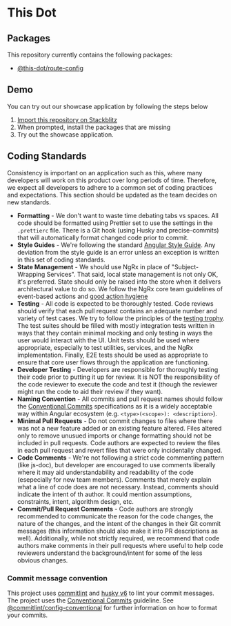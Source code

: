# This Dot

## Packages

This repository currently contains the following packages:

- [@this-dot/route-config](./libs/route-config/README.md)

## Demo

You can try out our showcase application by following the steps below

1. [Import this repository on Stackblitz](https://stackblitz.com/github/thisdot/open-source)
2. When prompted, install the packages that are missing
3. Try out the showcase application.

## Coding Standards

Consistency is important on an application such as this, where many developers will work on this product over long periods of time. Therefore, we expect all developers to adhere to a common set of coding practices and expectations. This section should be updated as the team decides on new standards.

- **Formatting** - We don't want to waste time debating tabs vs spaces. All code should be formatted using Prettier set to use the settings in the `.prettierc` file. There is a Git hook (using Husky and precise-commits) that will automatically format changed code prior to commit.
- **Style Guides** - We're following the standard [Angular Style Guide](https://angular.io/guide/styleguide). Any deviation from the style guide is an error unless an exception is written in this set of coding standards.
- **State Management** - We should use NgRx in place of "Subject-Wrapping Services". That said, local state management is not only OK, it's preferred. State should only be raised into the store when it delivers architectural value to do so. We follow the NgRx core team guidelines of event-based actions and [good action hygiene](https://www.youtube.com/watch?v=JmnsEvoy-gY)
- **Testing** - All code is expected to be thoroughly tested. Code reviews should verify that each pull request contains an adequate number and variety of test cases. We try to follow the principles of the [testing trophy](https://kentcdodds.com/blog/write-tests/). The test suites should be filled with mostly integration tests written in ways that they contain minimal mocking and only testing in ways the user would interact with the UI. Unit tests should be used where appropriate, especially to test utilities, services, and the NgRx implementation. Finally, E2E tests should be used as appropriate to ensure that core user flows through the application are functioning.
- **Developer Testing** - Developers are responsible for thoroughly testing their code prior to putting it up for review. It is NOT the responsibility of the code reviewer to execute the code and test it (though the reviewer might run the code to aid their review if they want).
- **Naming Convention** - All commits and pull request names should follow the [Conventional Commits](https://www.conventionalcommits.org/en/v1.0.0/) specifications as it is a widely acceptable way within Angular ecosystem (e.g. `<type>(<scope>): <description>`).
- **Minimal Pull Requests** - Do not commit changes to files where there was not a new feature added or an existing feature altered. Files altered only to remove unusued imports or change formatting should not be included in pull requests. Code authors are expected to review the files in each pull request and revert files that were only incidentally changed.
- **Code Comments** - We're not following a strict code commenting pattern (like js-doc), but developer are encouraged to use comments liberally where it may aid understandability and readability of the code (esepecially for new team members). Comments that merely explain what a line of code does are not necessary. Instead, comments should indicate the intent of th author. It could mention assumptions, constraints, intent, algorithm design, etc.
- **Commit/Pull Request Comments** - Code authors are strongly recommended to communicate the reason for the code changes, the nature of the changes, and the intent of the changes in their Git commit messages (this information should also make it into PR descriptions as well). Additionally, while not strictly required, we recommend that code authors make comments in their pull requests where useful to help code reviewers understand the background/intent for some of the less obvious changes.

### Commit message convention

This project uses [commitlint](https://github.com/conventional-changelog/commitlint) and [husky v6](https://github.com/typicode/husky/tree/master#install) to lint your commit messages. The project uses the [Conventional Commits](https://www.conventionalcommits.org/en/v1.0.0/) guideline. See [@commitlint/config-conventional](https://www.npmjs.com/package/@commitlint/config-conventional) for further information on how to format your commits.

